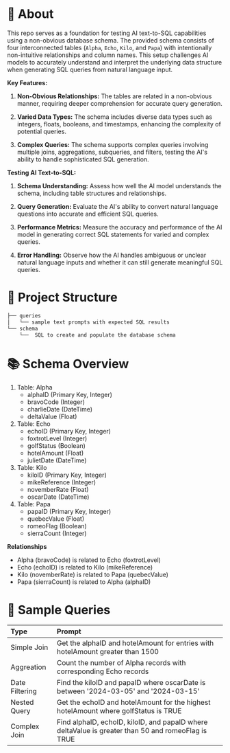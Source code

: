 # 🚀 About

This repo serves as a foundation for testing AI text-to-SQL capabilities using a non-obvious database schema. The provided schema consists of four interconnected tables (`Alpha`, `Echo`, `Kilo`, and `Papa`) with intentionally non-intuitive relationships and column names. This setup challenges AI models to accurately understand and interpret the underlying data structure when generating SQL queries from natural language input.

**Key Features:**

1. **Non-Obvious Relationships:**
   The tables are related in a non-obvious manner, requiring deeper comprehension for accurate query generation.

2. **Varied Data Types:**
   The schema includes diverse data types such as integers, floats, booleans, and timestamps, enhancing the complexity of potential queries.

3. **Complex Queries:**
   The schema supports complex queries involving multiple joins, aggregations, subqueries, and filters, testing the AI's ability to handle sophisticated SQL generation.

**Testing AI Text-to-SQL:**

1. **Schema Understanding:**
   Assess how well the AI model understands the schema, including table structures and relationships.

2. **Query Generation:**
   Evaluate the AI's ability to convert natural language questions into accurate and efficient SQL queries.

3. **Performance Metrics:**
   Measure the accuracy and performance of the AI model in generating correct SQL statements for varied and complex queries.

4. **Error Handling:**
   Observe how the AI handles ambiguous or unclear natural language inputs and whether it can still generate meaningful SQL queries.


# 📁 Project Structure

```txt
├── queries
│   └── sample text prompts with expected SQL results 
└── schema
    └──  SQL to create and populate the database schema
```

# 📚 Schema Overview

1) Table: Alpha
   - alphaID (Primary Key, Integer)
   - bravoCode (Integer)
   - charlieDate (DateTime)
   - deltaValue (Float)
1) Table: Echo
   - echoID (Primary Key, Integer)
   - foxtrotLevel (Integer)
   - golfStatus (Boolean)
   - hotelAmount (Float)
   - julietDate (DateTime)
1) Table: Kilo
   - kiloID (Primary Key, Integer)
   - mikeReference (Integer)
   - novemberRate (Float)
   - oscarDate (DateTime)
1) Table: Papa
   - papaID (Primary Key, Integer)
   - quebecValue (Float)
   - romeoFlag (Boolean)
   - sierraCount (Integer)

**Relationships**

   - Alpha (bravoCode) is related to Echo (foxtrotLevel)
   - Echo (echoID) is related to Kilo (mikeReference)
   - Kilo (novemberRate) is related to Papa (quebecValue)
   - Papa (sierraCount) is related to Alpha (alphaID)


# 📝 Sample Queries

| Type           | Prompt                                                                                             |
| :------------- | :------------------------------------------------------------------------------------------------  |
| Simple Join    | Get the alphaID and hotelAmount for entries with hotelAmount greater than 1500                     |
| Aggreation     | Count the number of Alpha records with corresponding Echo records                                  |
| Date Filtering | Find the kiloID and papaID where oscarDate is between '2024-03-05' and '2024-03-15'                |
| Nested Query   | Get the echoID and hotelAmount for the highest hotelAmount where golfStatus is TRUE                |
| Complex Join   | Find alphaID, echoID, kiloID, and papaID where deltaValue is greater than 50 and romeoFlag is TRUE |